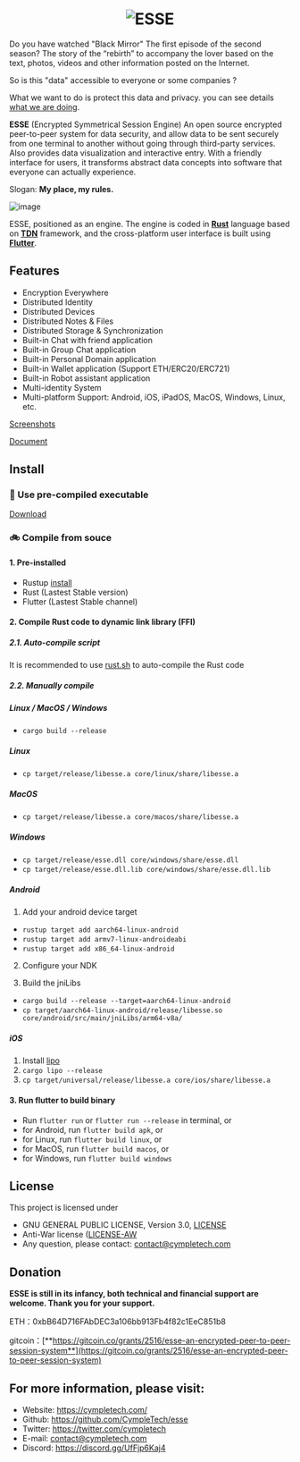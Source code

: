 <h1 align="center"><img src="https://cympletech.com/logo/esse_words.png" alt="ESSE"></h1>

Do you have watched "Black Mirror" The first episode of the second season?  The story of the “rebirth” to accompany the lover based on the text, photos, videos and other information posted on the Internet.

So is this "data" accessible to everyone or some companies ?

What we want to do is protect this data and privacy. you can see details [what we are doing](https://docs.cympletech.com/blog/what-we-are-doing/).

**ESSE** (Encrypted Symmetrical Session Engine) An open source encrypted peer-to-peer system for data security, and allow data to be sent securely from one terminal to another without going through third-party services. Also provides data visualization and interactive entry. With a friendly interface for users, it transforms abstract data concepts into software that everyone can actually experience.

Slogan: **My place, my rules.**

![image](https://cympletech.com/images/esse_show.gif)

ESSE, positioned as an engine. The engine is coded in [**Rust**](https://github.com/rust-lang/rust) language based on [**TDN**](https://github.com/cympletech/TDN) framework, and the cross-platform user interface is built using [**Flutter**](https://github.com/flutter/flutter).

## Features
- Encryption Everywhere
- Distributed Identity
- Distributed Devices
- Distributed Notes & Files
- Distributed Storage & Synchronization
- Built-in Chat with friend application
- Built-in Group Chat application
- Built-in Personal Domain application
- Built-in Wallet application (Support ETH/ERC20/ERC721)
- Built-in Robot assistant application
- Multi-identity System
- Multi-platform Support: Android, iOS, iPadOS, MacOS, Windows, Linux, etc.

[Screenshots](https://github.com/CympleTech/esse/wiki/Screenshots)

[Document](https://docs.cympletech.com/docs/introduction)

## Install
### 🚀 Use pre-compiled executable
[Download](https://github.com/cympletech/esse/releases)

### 🚲 Compile from souce
#### 1. Pre-installed
- Rustup [install](https://rustup.rs/)
- Rust (Lastest Stable version)
- Flutter (Lastest Stable channel)

#### 2. Compile Rust code to dynamic link library (FFI)
##### 2.1. Auto-compile script
It is recommended to use [rust.sh](./rust.sh) to auto-compile the Rust code

##### 2.2. Manually compile
##### Linux / MacOS / Windows
- `cargo build --release`

##### Linux
- `cp target/release/libesse.a core/linux/share/libesse.a`

##### MacOS
- `cp target/release/libesse.a core/macos/share/libesse.a`

##### Windows
- `cp target/release/esse.dll core/windows/share/esse.dll`
- `cp target/release/esse.dll.lib core/windows/share/esse.dll.lib`

##### Android
1. Add your android device target

- `rustup target add aarch64-linux-android`
- `rustup target add armv7-linux-androideabi`
- `rustup target add x86_64-linux-android`

2. Configure your NDK

3. Build the jniLibs
- `cargo build --release --target=aarch64-linux-android`
- `cp target/aarch64-linux-android/release/libesse.so core/android/src/main/jniLibs/arm64-v8a/`

##### iOS
1. Install [lipo](https://github.com/TimNN/cargo-lipo)
2. `cargo lipo --release`
3. `cp target/universal/release/libesse.a core/ios/share/libesse.a`

#### 3. Run flutter to build binary
- Run `flutter run` or `flutter run --release` in terminal, or
- for Android, run `flutter build apk`, or
- for Linux, run `flutter build linux`, or
- for MacOS, run `flutter build macos`, or
- for Windows, run `flutter build windows`

## License

This project is licensed under

 * GNU GENERAL PUBLIC LICENSE, Version 3.0, [LICENSE](LICENSE)
 * Anti-War license ([LICENSE-AW](LICENSE-AW)
 * Any question, please contact: contact@cympletech.com

## Donation

**ESSE is still in its infancy, both technical and financial support are welcome. Thank you for your support.**

ETH：0xbB64D716FAbDEC3a106bb913Fb4f82c1EeC851b8

gitcoin：[**https://gitcoin.co/grants/2516/esse-an-encrypted-peer-to-peer-session-system**](https://gitcoin.co/grants/2516/esse-an-encrypted-peer-to-peer-session-system)

## For more information, please visit:
- Website: https://cympletech.com/
- Github: https://github.com/CympleTech/esse
- Twitter: https://twitter.com/cympletech
- E-mail: contact@cympletech.com
- Discord: https://discord.gg/UfFjp6Kaj4
